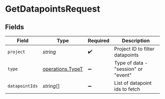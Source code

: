 # GetDatapointsRequest


## Fields

| Field                                                | Type                                                 | Required                                             | Description                                          |
| ---------------------------------------------------- | ---------------------------------------------------- | ---------------------------------------------------- | ---------------------------------------------------- |
| `project`                                            | *string*                                             | :heavy_check_mark:                                   | Project ID to filter datapoints                      |
| `type`                                               | [operations.TypeT](../../models/operations/typet.md) | :heavy_minus_sign:                                   | Type of data - "session" or "event"                  |
| `datapointIds`                                       | *string*[]                                           | :heavy_minus_sign:                                   | List of datapoint ids to fetch                       |